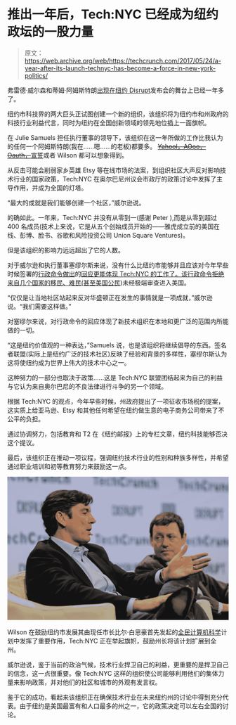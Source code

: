 # 推出一年后，Tech:NYC 已经成为纽约政坛的一股力量

> 原文：<https://web.archive.org/web/https://techcrunch.com/2017/05/24/a-year-after-its-launch-technyc-has-become-a-force-in-new-york-politics/>

弗雷德·威尔森和蒂姆·阿姆斯特朗[出现在纽约 Disrupt](https://web.archive.org/web/20230322160429/https://techcrunch.com/2016/05/10/fred-wilson-and-tim-armstrong-say-policy-matters-for-new-yorks-tech-growth/)发布会的舞台上已经一年多了。

纽约市科技界的两大巨头正试图创建一个新的组织，该组织将为纽约市和州政府的科技行业利益代言，同时为纽约在全国创新领域的领先地位插上一面旗帜。

在 Julie Samuels 担任执行董事的领导下，该组织在这一年所做的工作比我认为的任何一个阿姆斯特朗(我在……嗯……的老板)都要多。 [~~Yahool，AOoo，Oauth，~~宣誓](https://web.archive.org/web/20230322160429/https://www.nytimes.com/2017/04/03/technology/verizon-oath-yahoo-aol.html?_r=0)或者 Wilson 都可以想象得到。

从反击可能会削弱家乡英雄 Etsy 等在线市场的法案，到组织社区大声反对影响技术行业的国家政策，Tech:NYC 在奥尔巴尼州议会市政厅的政策讨论中发挥了主导作用，并成为全国的灯塔。

“最大的成就是我们能够创建一个社区，”威尔逊说。

的确如此。一年来，Tech:NYC 并没有从零到一(感谢 Peter ),而是从零到超过 400 名成员(技术上来说，它是从五个创始成员开始的——雅虎成立前的美国在线、彭博、脸书、谷歌和风险投资公司 Union Square Ventures)。

但是该组织的影响力远远超出了它的人数。

对于威尔逊和执行董事塞缪尔斯来说，没有什么比纽约市能够并且应该对今年早些时候签署的[行政命令做出](https://web.archive.org/web/20230322160429/http://www.bbc.com/news/world-us-canada-38781302)的[回应更能体现 Tech:NYC 的工作了。该行政命令拒绝来自几个国家的移民、难民(](https://web.archive.org/web/20230322160429/https://www.technyc.org/trumpeo)[甚至美国公民](https://web.archive.org/web/20230322160429/https://www.thenation.com/article/even-muslim-american-citizens-have-been-caught-in-the-net-of-trumps-travel-ban/))未经极端审查进入美国。

“仅仅是让当地社区站起来反对华盛顿正在发生的事情就是一项成就，”威尔逊说。“我们需要这样做。”

对塞缪尔来说，对行政命令的回应体现了新技术组织在本地和更广泛的范围内所能做的一切。

“这是纽约价值观的一种表达，”Samuels 说，也是该组织将继续倡导的东西。签名者联盟(实际上是纽约广泛的技术社区)反映了经验和背景的多样性，塞缪尔斯认为这将使纽约成为世界上伟大的技术中心之一。

这种努力的一部分也取决于政策……这是 Tech:NYC 联盟团结起来为自己的利益与它认为来自奥尔巴尼的不良法律进行斗争的另一个领域。

根据 Tech:NYC 的观点，今年早些时候，州政府提出了一项征收市场税的提案，这实质上给亚马逊、Etsy 和其他任何希望在纽约做生意的电子商务公司带来了不公平的负担。

通过协调努力，包括教育和 T2 在《纽约邮报》上的专栏文章，纽约科技能够否决这个提议。

最后，该组织正在推动一项议程，强调纽约技术行业的性别和种族多样性，并希望通过职业培训和初等教育努力来鼓励这一点。

![](img/885079d6bba154c196e7b7d26ef871b5.png)

Wilson 在鼓励纽约市发展其由现任市长比尔·白思豪首先发起的[全民计算机科学](https://web.archive.org/web/20230322160429/http://www1.nyc.gov/office-of-the-mayor/education-vision-2015-computer-science.page)计划中发挥了重要作用，Tech:NYC 正在举起旗帜，鼓励州长将该计划扩展到全州。

威尔逊说，鉴于当前的政治气候，技术行业捍卫自己的利益，更重要的是捍卫自己的信念，这一点很重要。像 Tech:NYC 这样的组织使公司能够利用他们的集体力量来影响政策，并对他们的社区和城市的外观有发言权。

鉴于它的成功，看起来该组织正在确保技术行业在未来纽约州的讨论中得到充分代表。由于纽约是美国最富有和人口最多的州之一，它的政策决定可以左右全国的讨论。
